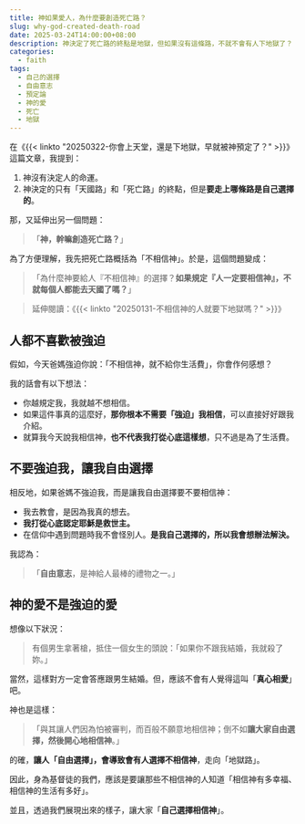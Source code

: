 ```yaml
---
title: 神如果愛人，為什麼要創造死亡路？
slug: why-god-created-death-road
date: 2025-03-24T14:00:00+08:00
description: 神決定了死亡路的終點是地獄，但如果沒有這條路，不就不會有人下地獄了？
categories:
  - faith
tags:
  - 自己的選擇
  - 自由意志
  - 預定論
  - 神的愛
  - 死亡
  - 地獄
---
```

在《{{< linkto "20250322-你會上天堂，還是下地獄，早就被神預定了？" >}}》這篇文章，我提到：

1. 神沒有決定人的命運。
2. 神決定的只有「天國路」和「死亡路」的終點，但是**要走上哪條路是自己選擇的**。

那，又延伸出另一個問題：

> 「**神，幹嘛創造死亡路？**」

為了方便理解，我先把死亡路概括為「不相信神」。於是，這個問題變成：

> 「為什麼神要給人『不相信神』的選擇？**如果規定『人一定要相信神』，不就每個人都能去天國了嗎？**」

> 延伸閱讀：《{{< linkto "20250131-不相信神的人就要下地獄嗎？" >}}》

## 人都不喜歡被強迫

假如，今天爸媽強迫你說：「不相信神，就不給你生活費」，你會作何感想？

我的話會有以下想法：

* 你越規定我，我就越不想相信。
* 如果這件事真的這麼好，**那你根本不需要「強迫」我相信**，可以直接好好跟我介紹。
* 就算我今天說我相信神，**也不代表我打從心底這樣想**，只不過是為了生活費。

## 不要強迫我，讓我自由選擇

相反地，如果爸媽不強迫我，而是讓我自由選擇要不要相信神：

* 我去教會，是因為我真的想去。
* **我打從心底認定耶穌是救世主。**
* 在信仰中遇到問題時我不會怪別人。**是我自己選擇的，所以我會想辦法解決。**

我認為：

> 「**自由意志**，是神給人最棒的禮物之一。」

## 神的愛不是強迫的愛

想像以下狀況：

> 有個男生拿著槍，抵住一個女生的頭說：「如果你不跟我結婚，我就殺了妳。」

當然，這樣對方一定會答應跟男生結婚。但，應該不會有人覺得這叫「**真心相愛**」吧。

神也是這樣：

> 「與其讓人們因為怕被審判，而百般不願意地相信神；倒不如**讓大家自由選擇，然後開心地相信神**。」

的確，**讓人「自由選擇」，會導致會有人選擇不相信神**，走向「地獄路」。

因此，身為基督徒的我們，應該是要讓那些不相信神的人知道「相信神有多幸福、相信神的生活有多好」。

並且，透過我們展現出來的樣子，讓大家「**自己選擇相信神**」。
